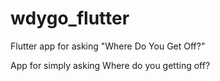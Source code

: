 # wdygo_flutter
Flutter app for asking "Where Do You Get Off?"

App for simply asking Where do you getting off?